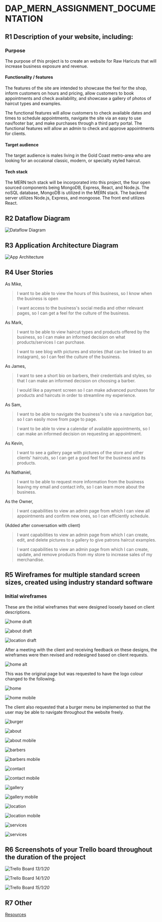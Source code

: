 # DAP_MERN_ASSIGNMENT_DOCUMENTATION


## R1 Description of your website, including:

### Purpose

The purpose of this project is to create an website for Raw Haricuts that will increase business exposure and revenue. 

#### Functionality / features

The features of the site are intended to showcase the feel for the shop, inform customers on hours and pricing, allow customers to book appointments and check availability, and showcase a gallery of photos of haircut types and examples. 

The functional features will allow customers to check available dates and times to schedule appointments, navigate the site via an easy to use nav/footer bar, and make purchases through a third party portal. The functional features will allow an admin to check and approve appointments for clients. 


#### Target audience

The target audience is males living in the Gold Coast metro-area who are looking for an occaional classic, modern, or specialty styled haircut. 

#### Tech stack

The MERN tech stack will be incorporated into this project, the four open sourced components being MongoDB, Express, React, and Node.js. The noSQL database, MongoDB is utilized in the MERN stack. The backend server utilizes Node.js, Express, and mongoose. The front end utilizes React. 


## R2	Dataflow Diagram	

![Dataflow Diagram](docs/Dataflow_Diagram_MERN.png)

## R3	Application Architecture Diagram	

![App Architecture](docs/App_Architecture_MERN_Project.png)

## R4	User Stories	

As Mike,
> I want to be able to view the hours of this business, so I know when the business is open

> I want access to the business's social media and other relevant pages, so I can get a feel for the culture of the business.

As Mark,

> I want to be able to view haircut types and products offered by the business, so I can make an informed decision on what products/services I can purchase.

> I want to see blog with pictures and stories (that can be linked to an instagram), so I can feel the culture of the business.

As James,
> I want to see a short bio on barbers, their credentials and styles, so that I can make an informed decision on choosing a barber.

> I would like a payment screen so I can make advanced purchases for products and haircuts in order to streamline my experience.

As Sam,
> I want to be able to navigate the business's site via a navigation bar, so I can easily move from page to page.

> I want to be able to view a calendar of available appointments, so I can make an informed decision on requesting an appointment.

As Kevin,
> I want to see a gallery page with pictures of the store and other clients' haircuts, so I can get a good feel for the business and its products.

As Nathaniel,
> I want to be able to request more information from the business leaving my email and contact info, so I can learn more about the business.

As the Owner,

> I want capabilities to view an admin page from which I can view all appointments and confirm new ones, so I can efficiently schedule.

(Added after conversation with client) 

> I want capabilities to view an admin page from which I can create, edit, and delete pictures to a gallery to give patrons haircut examples. 

> I want capabilities to view an admin page from which I can create, update, and remove products from my store to increase sales of my merchandise. 

## R5	Wireframes for multiple standard screen sizes, created using industry standard software	

### Initial wireframes

These are the initial wireframes that were designed loosely based on client descriptions.

![home draft](docs/wireframes/homedraft.PNG)

![about draft](docs/wireframes/aboutdraft.PNG)

![location draft](docs/wireframes/locationdraft.PNG)

After a meeting with the client and receiving feedback on these designs, the wireframes were then revised and redesigned based on client requests.

![home alt](docs/wireframes/homealternatelogo.PNG)

This was the original page but was requested to have the logo colour changed to the following.

![home](docs/wireframes/home.PNG)

![home mobile](docs/wireframes/homemobile.PNG)

The client also requested that a burger menu be implemented so that the user may be able to navigate throughout the website freely.

![burger](docs/wireframes/burgermenu.PNG)

![about](docs/wireframes/about.PNG)

![about mobile](docs/wireframes/aboutmobile.PNG)

![barbers](docs/wireframes/barbers.PNG)

![barbers mobile](docs/wireframes/barbersmobile.PNG)

![contact](docs/wireframes/contact.PNG)

![contact mobile](docs/wireframes/contactmobile.PNG)

![gallery](docs/wireframes/gallery.PNG)

![gallery mobile](docs/wireframes/gallerymobile.PNG)

![location](docs/wireframes/location.PNG)

![location mobile](docs/wireframes/locationmobile.PNG)

![services](docs/wireframes/services.PNG)

![services](docs/wireframes/servicesmobile.PNG)


## R6	Screenshots of your Trello board throughout the duration of the project	

![Trello Board](docs/Trello_Board_MERN_Project.png)
*13/1/20*

![Trello Board](docs/Trello_Board_MERN_Project_2.png)
*14/1/20*

![Trello Board](docs/Trello_Board_MERN_Project_3.png)
*15/1/20*

## R7 Other

[Resources](https://docs.google.com/document/d/1qCIVq4t38VcJ9CifgAuvjDxCgSFbA2Dvnt6x0-GKwyY/edit)

